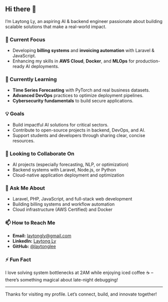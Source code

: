 ## Hi there 👋

I’m Laytong Ly, an aspiring AI & backend engineer passionate about building scalable solutions that make a real-world impact.

### 🔭 Current Focus
- Developing **billing systems** and **invoicing automation** with Laravel & JavaScript.
- Enhancing my skills in **AWS Cloud**, **Docker**, and **MLOps** for production-ready AI deployments.

### 🌱 Currently Learning
- **Time Series Forecasting** with PyTorch and real business datasets.
- **Advanced DevOps** practices to optimize deployment pipelines.
- **Cybersecurity fundamentals** to build secure applications.

### 💡 Goals
- Build impactful AI solutions for critical sectors.
- Contribute to open-source projects in backend, DevOps, and AI.
- Support students and developers through sharing clear, concise resources.

### 👯 Looking to Collaborate On
- AI projects (especially forecasting, NLP, or optimization)
- Backend systems with Laravel, Node.js, or Python
- Cloud-native application deployment and optimization

### 💬 Ask Me About
- Laravel, PHP, JavaScript, and full-stack web development
- Building billing systems and workflow automation
- Cloud infrastructure (AWS Certified) and Docker

### 📫 How to Reach Me
- **Email:** laytongly@gmail.com
- **LinkedIn:** [Laytong Ly](https://www.linkedin.com/in/laytongly)
- **GitHub:** [@laytonglee](https://github.com/laytonglee)

### ⚡ Fun Fact
I love solving system bottlenecks at 2AM while enjoying iced coffee ☕ – there’s something magical about late-night debugging!

---

Thanks for visiting my profile. Let’s connect, build, and innovate together!
